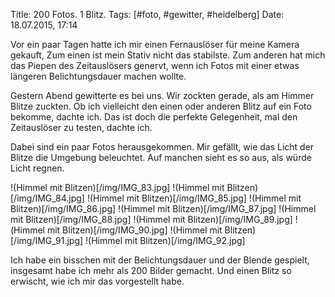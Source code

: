 Title: 200 Fotos. 1 Blitz.
Tags: [#foto, #gewitter, #heidelberg]
Date: 18.07.2015, 17:14

Vor ein paar Tagen hatte ich mir einen Fernauslöser für meine Kamera gekauft, Zum einen ist mein Stativ nicht das stabilste. Zum anderen hat mich das Piepen des Zeitauslösers genervt, wenn ich Fotos mit einer etwas längeren Belichtungsdauer machen wollte.

Gestern Abend gewitterte es bei uns. Wir zockten gerade, als am Himmer Blitze zuckten. Ob ich vielleicht den einen oder anderen Blitz auf ein Foto bekomme, dachte ich. Das ist doch die perfekte Gelegenheit, mal den Zeitauslöser zu testen, dachte ich.

Dabei sind ein paar Fotos herausgekommen. Mir gefällt, wie das Licht der Blitze die Umgebung beleuchtet. Auf manchen sieht es so aus, als würde Licht regnen.

!(Himmel mit Blitzen)[/img/IMG_83.jpg]
!(Himmel mit Blitzen)[/img/IMG_84.jpg]
!(Himmel mit Blitzen)[/img/IMG_85.jpg]
!(Himmel mit Blitzen)[/img/IMG_86.jpg]
!(Himmel mit Blitzen)[/img/IMG_87.jpg]
!(Himmel mit Blitzen)[/img/IMG_88.jpg]
!(Himmel mit Blitzen)[/img/IMG_89.jpg]
!(Himmel mit Blitzen)[/img/IMG_90.jpg]
!(Himmel mit Blitzen)[/img/IMG_91.jpg]
!(Himmel mit Blitzen)[/img/IMG_92.jpg]

Ich habe ein bisschen mit der Belichtungsdauer und der Blende gespielt, insgesamt habe ich mehr als 200 Bilder gemacht. Und einen Blitz so erwischt, wie ich mir das vorgestellt habe.